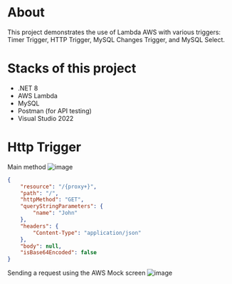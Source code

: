 # About
This project demonstrates the use of Lambda AWS with various triggers: Timer Trigger, HTTP Trigger, MySQL Changes Trigger, and MySQL Select.

# Stacks of this project
- .NET 8
- AWS Lambda
- MySQL
- Postman (for API testing)
- Visual Studio 2022

# Http Trigger
Main method
![image](https://github.com/user-attachments/assets/4d8827e5-daad-4b26-b21e-70f689120f90)

```json
{
    "resource": "/{proxy+}",
    "path": "/",
    "httpMethod": "GET",
    "queryStringParameters": {
        "name": "John"
    },
    "headers": {
        "Content-Type": "application/json"
    },
    "body": null,
    "isBase64Encoded": false
}
````

Sending a request using the AWS Mock screen
![image](https://github.com/user-attachments/assets/84dfe068-d7d6-4a4f-b4ab-b016bdfc709e)
